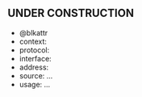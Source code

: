 <!---
blkattr/blkattr is a *special* repository because its `README.md` (this file) appears on your GitHub profile.
You can click the Preview link to take a look at your changes.
--->

## UNDER CONSTRUCTION 
- @blkattr
- context:
- protocol:
- interface:
- address:
- source: ...
- usage: ...
